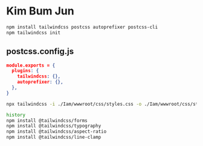 # Kim Bum Jun

```bash
npm install tailwindcss postcss autoprefixer postcss-cli
npm tailwindcss init

```

## **postcss.config.js**

```json
module.exports = {
  plugins: {
    tailwindcss: {},
    autoprefixer: {},
  },
}
```

```bash
npx tailwindcss -i ./Iam/wwwroot/css/styles.css -o ./Iam/wwwroot/css/styles.min.css --watch

history
npm install @tailwindcss/forms
npm install @tailwindcss/typography
npm install @tailwindcss/aspect-ratio
npm install @tailwindcss/line-clamp
```
